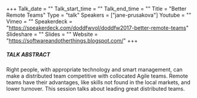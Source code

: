 +++
Talk_date = ""
Talk_start_time = ""
Talk_end_time = ""
Title = "Better Remote Teams"
Type = "talk"
Speakers = ["jane-prusakova"]
Youtube = ""
Vimeo = ""
Speakerdeck = "https://speakerdeck.com/doddfwvol/doddfw2017-better-remote-teams"
Slideshare = ""
Slides = ""
Website = "https://softwareandotherthings.blogspot.com/"
+++

##### TALK ABSTRACT

Right people, with appropriate technology and smart management, can make a distributed team competitive with collocated Agile teams. Remote teams have their advantages, like skills not found in the local markets, and lower turnover. This session talks about leading great distributed teams.
